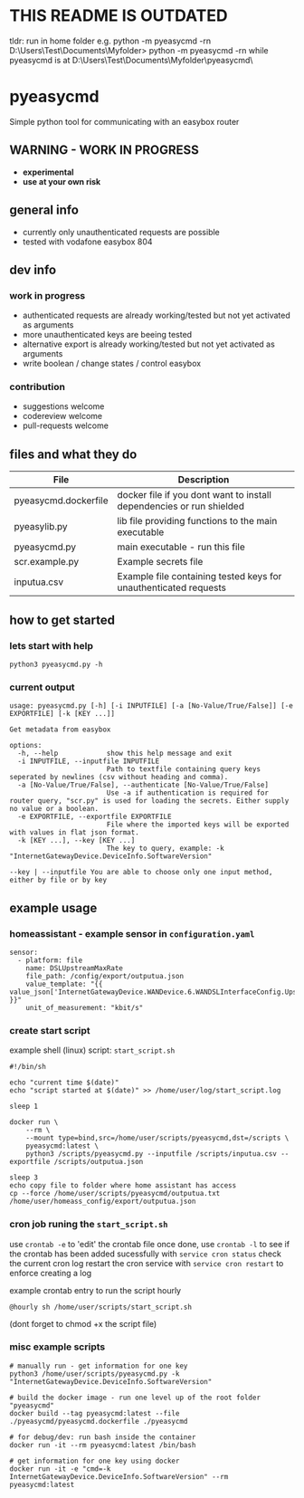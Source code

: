 
# THIS README IS OUTDATED
tldr: run in home folder e.g. python -m pyeasycmd -rn
D:\Users\Test\Documents\Myfolder> python -m pyeasycmd -rn
while pyeasycmd is at D:\Users\Test\Documents\Myfolder\pyeasycmd\

# pyeasycmd

Simple python tool for communicating with an easybox router

## WARNING - WORK IN PROGRESS

- **experimental**
- **use at your own risk**

## general info

- currently only unauthenticated requests are possible
- tested with vodafone easybox 804

## dev info

### work in progress

- authenticated requests are already working/tested but not yet activated as arguments
- more unauthenticated keys are beeing tested
- alternative export is already working/tested but not yet activated as arguments
- write boolean / change states / control easybox

### contribution

- suggestions welcome
- codereview welcome
- pull-requests welcome

## files and what they do

| File | Description |
| --- | ---|
| pyeasycmd.dockerfile | docker file if you dont want to install dependencies or run shielded |
| pyeasylib.py | lib file providing functions to the main executable |
| pyeasycmd.py | main executable - run this file |
| scr.example.py | Example secrets file |
| inputua.csv | Example file containing tested keys for unauthenticated requests |

## how to get started

### lets start with help

`python3 pyeasycmd.py -h`

### current output

```
usage: pyeasycmd.py [-h] [-i INPUTFILE] [-a [No-Value/True/False]] [-e EXPORTFILE] [-k [KEY ...]]

Get metadata from easybox

options:
  -h, --help            show this help message and exit
  -i INPUTFILE, --inputfile INPUTFILE
                        Path to textfile containing query keys seperated by newlines (csv without heading and comma).
  -a [No-Value/True/False], --authenticate [No-Value/True/False]
                        Use -a if authentication is required for router query, "scr.py" is used for loading the secrets. Either supply no value or a boolean.
  -e EXPORTFILE, --exportfile EXPORTFILE
                        File where the imported keys will be exported with values in flat json format.
  -k [KEY ...], --key [KEY ...]
                        The key to query, example: -k "InternetGatewayDevice.DeviceInfo.SoftwareVersion"

--key | --inputfile You are able to choose only one input method, either by file or by key
```

## example usage

### homeassistant - example sensor in `configuration.yaml`

```
sensor:
  - platform: file
    name: DSLUpstreamMaxRate
    file_path: /config/export/outputua.json
    value_template: "{{ value_json['InternetGatewayDevice.WANDevice.6.WANDSLInterfaceConfig.UpstreamMaxRate'] }}"
    unit_of_measurement: "kbit/s"
```
### create start script

example shell (linux) script:
`start_script.sh`
```
#!/bin/sh

echo "current time $(date)"
echo "script started at $(date)" >> /home/user/log/start_script.log

sleep 1

docker run \
	--rm \
	--mount type=bind,src=/home/user/scripts/pyeasycmd,dst=/scripts \
	pyeasycmd:latest \
	python3 /scripts/pyeasycmd.py --inputfile /scripts/inputua.csv --exportfile /scripts/outputua.json

sleep 3
echo copy file to folder where home assistant has access
cp --force /home/user/scripts/pyeasycmd/outputua.txt /home/user/homeass_config/export/outputua.json
```

### cron job runing the `start_script.sh`

use `crontab -e` to 'edit' the crontab file
once done, use `crontab -l` to see if the crontab has been added sucessfully
with `service cron status` check the current cron log
restart the cron service with `service cron restart` to enforce creating a log

example crontab entry to run the script hourly

`@hourly sh /home/user/scripts/start_script.sh`

(dont forget to chmod +x the script file)

### misc example scripts

```
# manually run - get information for one key
python3 /home/user/scripts/pyeasycmd.py -k "InternetGatewayDevice.DeviceInfo.SoftwareVersion"

# build the docker image - run one level up of the root folder "pyeasycmd"
docker build --tag pyeasycmd:latest --file ./pyeasycmd/pyeasycmd.dockerfile ./pyeasycmd

# for debug/dev: run bash inside the container
docker run -it --rm pyeasycmd:latest /bin/bash

# get information for one key using docker
docker run -it -e "cmd=-k InternetGatewayDevice.DeviceInfo.SoftwareVersion" --rm pyeasycmd:latest
```